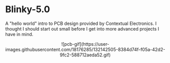 # Blinky-5.0
A "hello world" intro to PCB design provided by Contextual Electronics. I thought I should start out small before I get into more advanced projects I have in mind.

<p align="center">
![pcb-gif](https://user-images.githubusercontent.com/18176285/132142505-8384d74f-f05a-42d2-9fc2-588712aeda52.gif)
</p>
